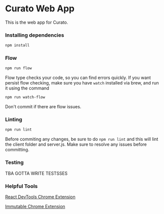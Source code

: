 # Curato Web App

This is the web app for Curato.

### Installing dependencies
```bash
npm install
```

### Flow
```bash
npm run flow
```

Flow type checks your code, so you can find errors quickly.
If you want persist flow checking, make sure you have ```watch``` installed via brew, and run it using the command

```bash
npm run watch-flow
```

Don't commit if there are flow issues.

### Linting
```bash
npm run lint
```

Before commiting any changes, be sure to do `npm run lint` and this will lint the client folder and server.js. 
Make sure to resolve any issues before committing.

### Testing

TBA GOTTA WRITE TESTSSES

### Helpful Tools
[React DevTools Chrome Extension](https://chrome.google.com/webstore/detail/react-developer-tools/fmkadmapgofadopljbjfkapdkoienihi?hl=en)

[Immutable Chrome Extension](https://chrome.google.com/webstore/detail/immutablejs-object-format/hgldghadipiblonfkkicmgcbbijnpeog)